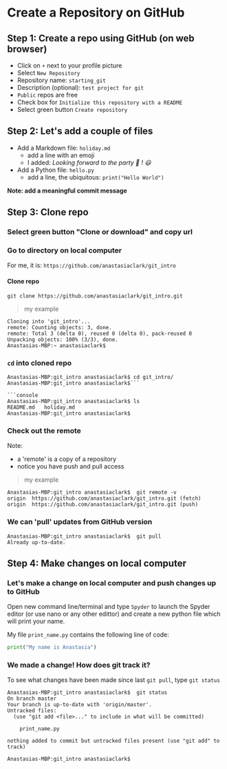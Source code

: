 # Create a Repository on GitHub


## Step 1: Create a repo using GitHub (on web browser)
- Click on `+` next to your profile picture
- Select `New Repository`
- Repository name:  `starting_git`
- Description (optional):  `test project for git`
- `Public` repos are free
- Check box for `Initialize this repository with a README`
- Select green button `Create repository`

## Step 2:  Let's add a couple of files
- Add a Markdown file:  `holiday.md`
  - add a line with an emoji
  - I added:  _Looking forward to the party :pizza: ! :smiley:_
- Add a Python file:  `hello.py`
  - add a line, the ubiquitous:  `print("Hello World")`
  
**Note:  add a meaningful commit message**  

## Step 3:  Clone repo

### Select green button "Clone or download" and copy url

### Go to directory on local computer  
For me, it is: 
`https://github.com/anastasiaclark/git_intro`  

#### Clone repo
`git clone https://github.com/anastasiaclark/git_intro.git`  

>my example  
```console                                                            
Cloning into 'git_intro'...
remote: Counting objects: 3, done.
remote: Total 3 (delta 0), reused 0 (delta 0), pack-reused 0
Unpacking objects: 100% (3/3), done.
Anastasias-MBP:~ anastasiaclark$
```

### `cd` into cloned repo
```console
Anastasias-MBP:git_intro anastasiaclark$ cd git_intro/
Anastasias-MBP:git_intro anastasiaclark$```

```console
Anastasias-MBP:git_intro anastasiaclark$ ls 
README.md	holiday.md
Anastasias-MBP:git_intro anastasiaclark$ 
```

### Check out the remote
Note:  
- a 'remote' is a copy of a repository
- notice you have push and pull access  

>my example  
```console
Anastasias-MBP:git_intro anastasiaclark$  git remote -v
origin	https://github.com/anastasiaclark/git_intro.git (fetch)
origin	https://github.com/anastasiaclark/git_intro.git (push)
```

### We can 'pull' updates from GitHub version
```console
Anastasias-MBP:git_intro anastasiaclark$  git pull
Already up-to-date.
```

## Step 4:  Make changes on local computer 

### Let's make a change on local computer and push changes up to GitHub
Open new command line/terminal and type `Spyder` to launch the Spyder editor (or use nano or any other edittor) and create a new python file which will print your name.  

My file `print_name.py` contains the following line of code:  
```python
print("My name is Anastasia")
```

### We made a change!  How does git track it?
To see what changes have been made since last `git pull`, type `git status`  
```console
Anastasias-MBP:git_intro anastasiaclark$  git status
On branch master
Your branch is up-to-date with 'origin/master'.
Untracked files:
  (use "git add <file>..." to include in what will be committed)

	print_name.py

nothing added to commit but untracked files present (use "git add" to track)

Anastasias-MBP:git_intro anastasiaclark$  
```
